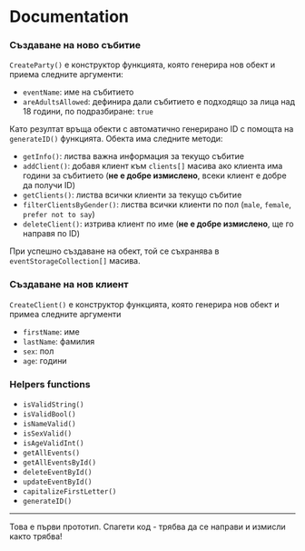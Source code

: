# Documentation

### Създаване на ново събитие

`CreateParty()` е конструктор функцията, която генерира нов обект и приема следните аргументи:
- `eventName`: име на събитието
- `areAdultsAllowed`: дефинира дали събитието е подходящо за лица над 18 години, по подразбиране: `true`

Като резултат връща обекти с автоматично генерирано ID с помощта на `generateID()` функцията. Обекта има следните методи:
- `getInfo()`: листва важна информация за текущо събитие
- `addClient()`: добавя клиент към `clients[]` масива ако клиента има години за събитието (**не е добре измислено**, всеки клиент е добре да получи ID)
- `getClients()`: листва всички клиенти за текущо събитие
- `filterClientsByGender()`: листва всички клиенти по пол (`male`, `female`, `prefer not to say`)
- `deleteClient()`: изтрива клиент по име (**не е добре измислено**, ще го направя по ID)

При успешно създаване на обект, той се съхранява в `eventStorageCollection[]` масива.

### Създаване на нов клиент

`CreateClient()` е конструктор функцията, която генерира нов обект и примеа следните аргументи
- `firstName`: име
- `lastName`: фамилия
- `sex`: пол
- `age`: години

### Helpers functions

- `isValidString()`
- `isValidBool()`
- `isNameValid()`
- `isSexValid()`
- `isAgeValidInt()`
- `getAllEvents()`
- `getAllEventsById()`
- `deleteEventById()`
- `updateEventById()`
- `capitalizeFirstLetter()`
- `generateID()`

---

Това е първи прототип. Спагети код - трябва да се направи и измисли както трябва!